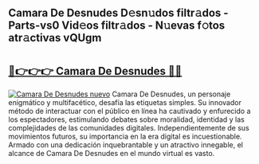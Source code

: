 ## Camara De Desnudes D𝚎sn𝚞dos filtr𝚊dos - Parts-vs0 Vid𝚎os filtr𝚊dos - N𝚞evas f𝚘tos atr𝚊ctivas vQUgm

# <h2><a href="http://mb1s4n.tromn.icu/?c=Camara+De+Desnudes">🔗👉👉👉 Camara De Desnudes 🔗🔗</a></h2>

[![Camara De Desnudes nuevo](https://i.imgur.com/pEAQMta.gif)](http://mb1s4n.tromn.icu/?c=Camara+De+Desnudes)
Camara De Desnudes, un personaje enigmático y multifacético, desafía las etiquetas simples. Su innovador método de interactuar con el público en línea ha cautivado y enfurecido a los espectadores, estimulando debates sobre moralidad, identidad y las complejidades de las comunidades digitales. Independientemente de sus movimientos futuros, su importancia en la era digital es incuestionable. Armado con una dedicación inquebrantable y un atractivo innegable, el alcance de Camara De Desnudes en el mundo virtual es vasto.
